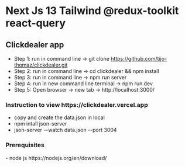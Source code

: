 <h1> Next Js 13 Tailwind @redux-toolkit react-query </h1>
<h2> Clickdealer app </h2>


- Step 1:  run in command line ->    git clone https://github.com/tijo-thomaz/clickdealer.git
- Step 2:  run in command line ->  cd clickdealer &&   npm install
- Step 3:  run in command line ->    npm run server
- Step 4:  run in new command line terminal ->    npm run dev
- Step 5:  Open browser -> new tab -> http://localhost:3000/ 

<h3>Instruction to view https://clickdealer.vercel.app </h3>

 - copy and create the data.json in local 
 - npm intall json-server 
 - json-server --watch data.json --port 3004


<h3>Prerequisites</h3>
 - node js https://nodejs.org/en/download/

